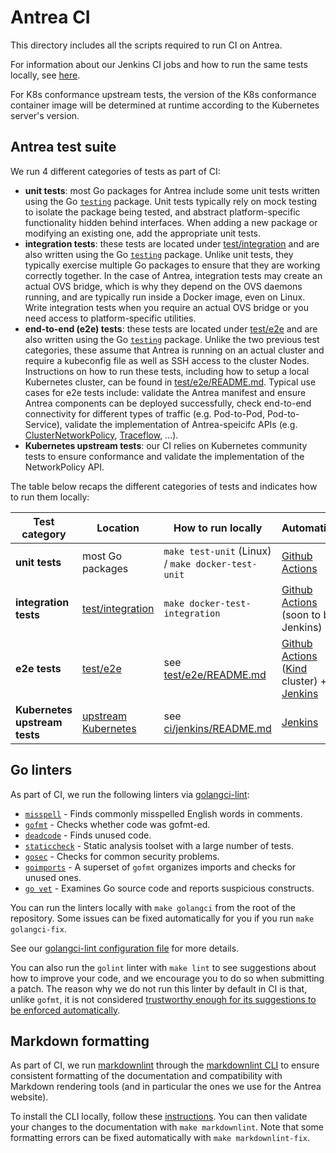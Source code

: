 # Antrea CI

This directory includes all the scripts required to run CI on Antrea.

For information about our Jenkins CI jobs and how to run the same tests locally,
see [here](jenkins/README.md).

For K8s conformance upstream tests, the version of the K8s conformance container
image will be determined at runtime according to the Kubernetes server's version.

## Antrea test suite

We run 4 different categories of tests as part of CI:

* **unit tests**: most Go packages for Antrea include some unit tests written
  using the Go [`testing`] package. Unit tests typically rely on mock testing to
  isolate the package being tested, and abstract platform-specific functionality
  hidden behind interfaces. When adding a new package or modifying an existing
  one, add the appropriate unit tests.
* **integration tests**: these tests are located under [test/integration] and
  are also written using the Go [`testing`] package. Unlike unit tests, they
  typically exercise multiple Go packages to ensure that they are working
  correctly together. In the case of Antrea, integration tests may create an
  actual OVS bridge, which is why they depend on the OVS daemons running, and
  are typically run inside a Docker image, even on Linux. Write integration
  tests when you require an actual OVS bridge or you need access to
  platform-specific utilities.
* **end-to-end (e2e) tests**: these tests are located under [test/e2e] and are
  also written using the Go [`testing`] package. Unlike the two previous test
  categories, these assume that Antrea is running on an actual cluster and
  require a kubeconfig file as well as SSH access to the cluster Nodes.
  Instructions on how to run these tests, including how to setup a local
  Kubernetes cluster, can be found in [test/e2e/README.md]. Typical use cases
  for e2e tests include: validate the Antrea manifest and ensure Antrea
  components can be deployed successfully, check end-to-end connectivity for
  different types of traffic (e.g. Pod-to-Pod, Pod-to-Service), validate the
  implementation of Antrea-speicifc APIs
  (e.g. [ClusterNetworkPolicy](/docs/antrea-network-policy.md),
  [Traceflow](/docs/traceflow-guide.md), ...).
* **Kubernetes upstream tests**: our CI relies on Kubernetes community tests to
  ensure conformance and validate the implementation of the NetworkPolicy API.

The table below recaps the different categories of tests and indicates how to
run them locally:

| Test category                 | Location              | How to run locally                                 | Automation |
| ----------------------------- | --------------------- | -------------------------------------------------- | ---------- |
| **unit tests**                | most Go packages      | `make test-unit` (Linux) / `make docker-test-unit` | [Github Actions] |
| **integration tests**         | [test/integration]    | `make docker-test-integration`                     | [Github Actions] (soon to be Jenkins) |
| **e2e tests**                 | [test/e2e]            | see [test/e2e/README.md]                           | [Github Actions] ([Kind] cluster) + [Jenkins] |
| **Kubernetes upstream tests** | [upstream Kubernetes] | see [ci/jenkins/README.md]                         | [Jenkins] |

[test/integration]: /test/integration
[test/e2e]: /test/e2e
[test/e2e/README.md]: /test/e2e/README.md
[ci/jenkins/README.md]: /ci/jenkins/README.md
[Jenkins]: /ci/jenkins/README.md
[Kind]: https://kind.sigs.k8s.io/
[upstream Kubernetes]: https://github.com/kubernetes/community/blob/master/contributors/devel/sig-testing/e2e-tests.md
[`testing`]: https://golang.org/pkg/testing/
[Github Actions]: https://github.com/features/actions

## Go linters

As part of CI, we run the following linters via
[golangci-lint](https://github.com/golangci/golangci-lint):

* [`misspell`](https://github.com/client9/misspell) - Finds commonly misspelled English words in comments.
* [`gofmt`](https://golang.org/cmd/gofmt/) - Checks whether code was gofmt-ed.
* [`deadcode`](https://github.com/remyoudompheng/go-misc/tree/master/deadcode) - Finds unused code.
* [`staticcheck`](https://staticcheck.io/) - Static analysis toolset with a large number of tests.
* [`gosec`](https://github.com/securego/gosec) - Checks for common security problems.
* [`goimports`](https://godoc.org/golang.org/x/tools/cmd/goimports) - A superset of `gofmt` organizes imports and checks for unused ones.
* [`go vet`](https://golang.org/cmd/vet/) - Examines Go source code and reports suspicious constructs.

You can run the linters locally with `make golangci` from the root of the
repository. Some issues can be fixed automatically for you if you run `make
golangci-fix`.

See our [golangci-lint configuration file](/.golangci.yml) for more details.

You can also run the `golint` linter with `make lint` to see suggestions about
how to improve your code, and we encourage you to do so when submitting a
patch. The reason why we do not run this linter by default in CI is that, unlike
`gofmt`, it is not considered [trustworthy enough for its suggestions to be
enforced automatically](https://github.com/golang/lint#purpose).

## Markdown formatting

As part of CI, we run [markdownlint](https://github.com/DavidAnson/markdownlint)
through the [markdownlint
CLI](https://github.com/igorshubovych/markdownlint-cli) to ensure consistent
formatting of the documentation and compatibility with Markdown rendering tools
(and in particular the ones we use for the Antrea website).

To install the CLI locally, follow these
[instructions](https://github.com/igorshubovych/markdownlint-cli#installation). You
can then validate your changes to the documentation with `make
markdownlint`. Note that some formatting errors can be fixed automatically with
`make markdownlint-fix`.
